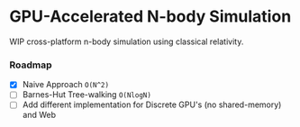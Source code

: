 # GPU-Accelerated N-body Simulation

WIP cross-platform n-body simulation using classical relativity.

### Roadmap
 - [x] Naive Approach `O(N^2)`
 - [ ] Barnes-Hut Tree-walking `O(NlogN)`
 - [ ] Add different implementation for Discrete GPU's (no shared-memory) and Web
